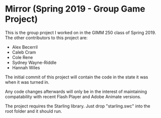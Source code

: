# Mirror (Spring 2019 - Group Game Project)

This is the group project I worked on in the GIMM 250 class of Spring 2019.
The other contributors to this project are:
+ Alex Becerril
+ Caleb Cram
+ Cole Rene
+ Sydney Wayne-Riddle
+ Hannah Wiles

The initial commit of this project will contain the code in the state it was when it was turned in.

Any code changes afterwards will only be in the interest of maintaining compatability with recent
Flash Player and Adobe Animate versions.

The project requires the Starling library. Just drop "starling.swc" into the root folder and it should run.
